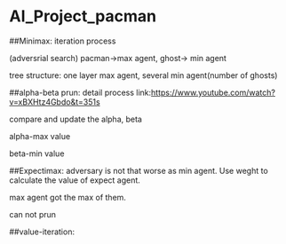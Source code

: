 # AI_Project_pacman
##Minimax:
iteration process

(adversrial search) pacman->max agent, ghost-> min agent

tree structure: one layer max agent, several min agent(number of ghosts)

##alpha-beta prun:
detail process link:https://www.youtube.com/watch?v=xBXHtz4Gbdo&t=351s

compare and update the alpha, beta

alpha-max value

beta-min value

##Expectimax:
adversary is not that worse as min agent. Use weght to calculate the value of expect agent.

max agent got the max of them.

can not prun

##value-iteration:
